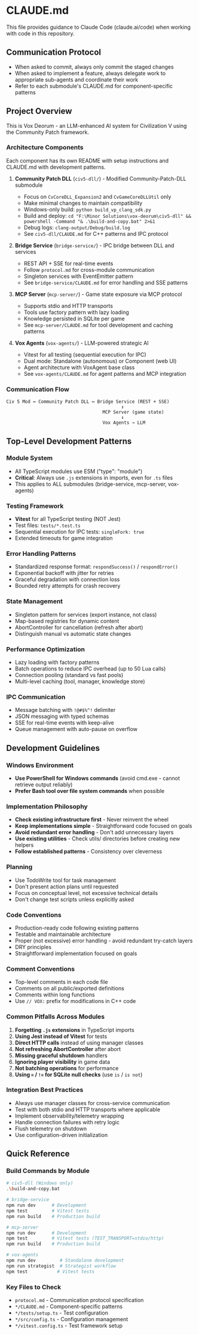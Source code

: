 # CLAUDE.md

This file provides guidance to Claude Code (claude.ai/code) when working with code in this repository.

## Communication Protocol
- When asked to commit, always only commit the staged changes
- When asked to implement a feature, always delegate work to appropriate sub-agents and coordinate their work
- Refer to each submodule's CLAUDE.md for component-specific patterns

## Project Overview
This is Vox Deorum - an LLM-enhanced AI system for Civilization V using the Community Patch framework.

### Architecture Components
Each component has its own README with setup instructions and CLAUDE.md with development patterns.

1. **Community Patch DLL** (`civ5-dll/`) - Modified Community-Patch-DLL submodule
   - Focus on `CvCoreDLL_Expansion2` and `CvGameCoreDLLUtil` only
   - Make minimal changes to maintain compatibility
   - Windows-only build: `python build_vp_clang_sdk.py`
   - Build and deploy: `cd "F:\Minor Solutions\vox-deorum\civ5-dll" && powershell -Command "& .\build-and-copy.bat" 2>&1`
   - Debug logs: `clang-output/Debug/build.log`
   - See `civ5-dll/CLAUDE.md` for C++ patterns and IPC protocol

2. **Bridge Service** (`bridge-service/`) - IPC bridge between DLL and services
   - REST API + SSE for real-time events
   - Follow `protocol.md` for cross-module communication
   - Singleton services with EventEmitter pattern
   - See `bridge-service/CLAUDE.md` for error handling and SSE patterns

3. **MCP Server** (`mcp-server/`) - Game state exposure via MCP protocol
   - Supports stdio and HTTP transports
   - Tools use factory pattern with lazy loading
   - Knowledge persisted in SQLite per game
   - See `mcp-server/CLAUDE.md` for tool development and caching patterns

4. **Vox Agents** (`vox-agents/`) - LLM-powered strategic AI
   - Vitest for all testing (sequential execution for IPC)
   - Dual mode: Standalone (autonomous) or Component (web UI)
   - Agent architecture with VoxAgent base class
   - See `vox-agents/CLAUDE.md` for agent patterns and MCP integration

### Communication Flow
```
Civ 5 Mod ↔ Community Patch DLL ↔ Bridge Service (REST + SSE)
                                           ↕
                                    MCP Server (game state)
                                           ↕
                                    Vox Agents → LLM
```

## Top-Level Development Patterns

### Module System
- All TypeScript modules use ESM ("type": "module")
- **Critical**: Always use `.js` extensions in imports, even for `.ts` files
- This applies to ALL submodules (bridge-service, mcp-server, vox-agents)

### Testing Framework
- **Vitest** for all TypeScript testing (NOT Jest)
- Test files: `tests/*.test.ts`
- Sequential execution for IPC tests: `singleFork: true`
- Extended timeouts for game integration

### Error Handling Patterns
- Standardized response format: `respondSuccess()` / `respondError()`
- Exponential backoff with jitter for retries
- Graceful degradation with connection loss
- Bounded retry attempts for crash recovery

### State Management
- Singleton pattern for services (export instance, not class)
- Map-based registries for dynamic content
- AbortController for cancellation (refresh after abort)
- Distinguish manual vs automatic state changes

### Performance Optimization
- Lazy loading with factory patterns
- Batch operations to reduce IPC overhead (up to 50 Lua calls)
- Connection pooling (standard vs fast pools)
- Multi-level caching (tool, manager, knowledge store)

### IPC Communication
- Message batching with `!@#$%^!` delimiter
- JSON messaging with typed schemas
- SSE for real-time events with keep-alive
- Queue management with auto-pause on overflow

## Development Guidelines

### Windows Environment
- **Use PowerShell for Windows commands** (avoid cmd.exe - cannot retrieve output reliably)
- **Prefer Bash tool over file system commands** when possible

### Implementation Philosophy
- **Check existing infrastructure first** - Never reinvent the wheel
- **Keep implementations simple** - Straightforward code focused on goals
- **Avoid redundant error handling** - Don't add unnecessary layers
- **Use existing utilities** - Check utils/ directories before creating new helpers
- **Follow established patterns** - Consistency over cleverness

### Planning
- Use TodoWrite tool for task management
- Don't present action plans until requested
- Focus on conceptual level, not excessive technical details
- Don't change test scripts unless explicitly asked

### Code Conventions
- Production-ready code following existing patterns
- Testable and maintainable architecture
- Proper (not excessive) error handling - avoid redundant try-catch layers
- DRY principles
- Straightforward implementation focused on goals

### Comment Conventions
- Top-level comments in each code file
- Comments on all public/exported definitions
- Comments within long functions
- Use `// VOX:` prefix for modifications in C++ code

### Common Pitfalls Across Modules
1. **Forgetting `.js` extensions** in TypeScript imports
2. **Using Jest instead of Vitest** for tests
3. **Direct HTTP calls** instead of using manager classes
4. **Not refreshing AbortController** after abort
5. **Missing graceful shutdown** handlers
6. **Ignoring player visibility** in game data
7. **Not batching operations** for performance
8. **Using `=` / `!=` for SQLite null checks** (use `is` / `is not`)

### Integration Best Practices
- Always use manager classes for cross-service communication
- Test with both stdio and HTTP transports where applicable
- Implement observability/telemetry wrapping
- Handle connection failures with retry logic
- Flush telemetry on shutdown
- Use configuration-driven initialization

## Quick Reference

### Build Commands by Module
```bash
# civ5-dll (Windows only)
.\build-and-copy.bat

# bridge-service
npm run dev      # Development
npm test         # Vitest tests
npm run build    # Production build

# mcp-server
npm run dev      # Development
npm test         # Vitest tests (TEST_TRANSPORT=stdio/http)
npm run build    # Production build

# vox-agents
npm run dev         # Standalone development
npm run strategist  # Strategist workflow
npm test           # Vitest tests
```

### Key Files to Check
- `protocol.md` - Communication protocol specification
- `*/CLAUDE.md` - Component-specific patterns
- `*/tests/setup.ts` - Test configuration
- `*/src/config.ts` - Configuration management
- `*/vitest.config.ts` - Test framework setup
